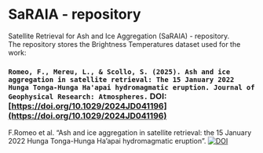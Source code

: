 # SaRAIA - repository

Satellite Retrieval for Ash and Ice Aggregation (SaRAIA) - repository. <br />
The repository stores the Brightness Temperatures dataset used for the work: 
### `Romeo, F., Mereu, L., & Scollo, S. (2025). Ash and ice aggregation in satellite retrieval: The 15 January 2022 Hunga Tonga-Hunga Ha'apai hydromagmatic eruption. Journal of Geophysical Research: Atmospheres.` DOI: [https://doi.org/10.1029/2024JD041196](https://doi.org/10.1029/2024JD041196)



F.Romeo et al. “Ash and ice aggregation in satellite retrieval: the 15 January 2022 Hunga Tonga-Hunga Ha’apai hydromagmatic eruption”.
[![DOI](https://zenodo.org/badge/773071127.svg)](https://zenodo.org/doi/10.5281/zenodo.12822659)
